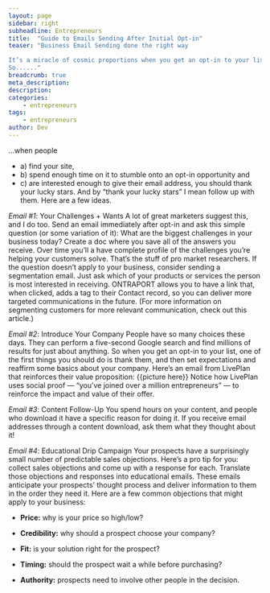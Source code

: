 ```yaml
---
layout: page
sidebar: right
subheadline: Entrepreneurs
title:  "Guide to Emails Sending After Initial Opt-in"
teaser: "Business Email Sending done the right way

It’s a miracle of cosmic proportions when you get an opt-in to your list. There are 931 million websites right now, and that number is only growing.
So......"
breadcrumb: true
meta_description:
description:
categories:
    - entrepreneurs
tags:
    - entrepreneurs
author: Dev
---
```

...when people 

* a) find your site, 
* b) spend enough time on it to stumble onto an opt-in opportunity and 
* c) are interested enough to give their email address, you should thank your lucky stars.
And by “thank your lucky stars” I mean follow up with them. Here are a few ideas.

*Email #1*:  Your Challenges + Wants
A lot of great marketers suggest this, and I do too. Send an email immediately after opt-in and ask this simple question (or some variation of it):
What are the biggest challenges in your business today?
Create a doc where you save all of the answers you receive. Over time you’ll a have complete profile of the challenges you’re helping your customers solve. That’s the stuff of pro market researchers.
If the question doesn’t apply to your business, consider sending a segmentation email. Just ask which of your products or services the person is most interested in receiving. ONTRAPORT allows you to have a link that, when clicked, adds a tag to their Contact record, so you can deliver more targeted communications in the future.
(For more information on segmenting customers for more relevant communication, check out this article.)

*Email #2*:  Introduce Your Company
People have so many choices these days. They can perform a five-second Google search and find millions of results for just about anything. So when you get an opt-in to your list, one of the first things you should do is thank them, and then set expectations and reaffirm some basics about your company. Here’s an email from LivePlan that reinforces their value proposition:
{{picture here}}
Notice how LivePlan uses social proof — “you’ve joined over a million entrepreneurs” — to reinforce the impact and value of their offer.

*Email #3*: Content Follow-Up
You spend hours on your content, and people who download it have a specific reason for doing it.  If you receive email addresses through a content download, ask them what they thought about it!

*Email #4*: Educational Drip Campaign
Your prospects have a surprisingly small number of predictable sales objections. Here’s a pro tip for you: collect sales objections and come up with a response for each. Translate those objections and responses into educational emails. These emails anticipate your prospects’ thought process and deliver information to them in the order they need it.
Here are a few common objections that might apply to your business:

* **Price:** why is your price so high/low?

* **Credibility:** why should a prospect choose your company?

* **Fit:** is your solution right for the prospect?

* **Timing:** should the prospect wait a while before purchasing?

* **Authority:** prospects need to involve other people in the decision.
